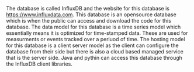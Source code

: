 The database is called InfluxDB and the website for this database is https://www.influxdata.com. This database is an opensource database which is when the public can access and download the code for this database. The data model for this database is a time series model which essentially means it is optimized for time-stamped data. These are used for measurments or events tracked over a periuod of time. The hosting model for this database is a client server model as the client can configure the database from their side but there is also a cloud based managed service that is the server side. Java and pythin can access this database through the InfluxDB client libraries. 
